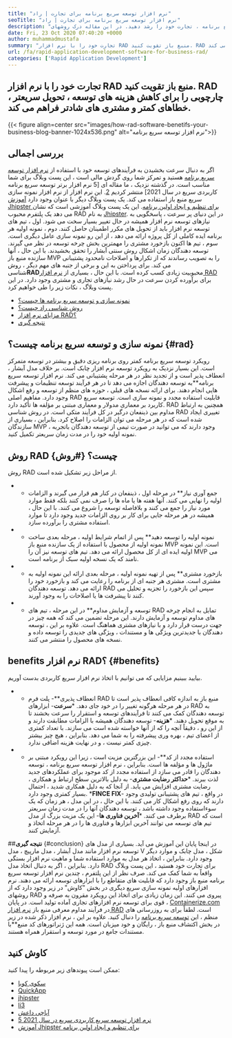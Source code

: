 ```yaml
---
title: "نرم افزار توسعه سریع برنامه برای تجارت | راد" 
seoTitle: "نرم افزار توسعه سریع برنامه برای تجارت | راد" 
description: "بیاموزید که چگونه می توانید با استفاده از نرم افزار توسعه سریع برنامه ، تجارت خود را رشد دهید. در این مقاله درک روشهای RAD منبع باز به شما ارائه می شود." 
date: Fri, 23 Oct 2020 07:40:20 +0000
author: muhammadmustafa
summary: "تجارت خود را با نرم افزار RAD منبع باز تقویت کنید. RAD چارچوبی را برای کاهش هزینه های توسعه ، تحویل سریعتر ، خطاهای کمتر و مشتری های شادتر فراهم می کند." 
url: /fa/rapid-application-development-software-for-business-rad/
categories: ['Rapid Application Development']
---
```


## تجارت خود را با نرم افزار RAD منبع باز تقویت کنید. RAD چارچوبی را برای کاهش هزینه های توسعه ، تحویل سریعتر ، خطاهای کمتر و مشتری های شادتر فراهم می کند.

{{< figure align=center src="images/how-rad-software-benetifs-your-business-blog-banner-1024x536.png" alt="نرم افزار توسعه سریع برنامه">}}


## بررسی اجمالی
اگر به دنبال سرعت بخشیدن به فرآیندهای توسعه خود با استفاده از [نرم افزار توسعه سریع برنامه][1] هستید و تمرکز شما روی گردش مالی است ، این پست وبلاگ برای شما مناسب است. در گذشته نزدیک ، ما مقاله ای [5 نرم افزار برتر توسعه سریع برنامه کاربردی سریع در سال 2021] منتشر کردیم [2]. این نرم افزار از نرم افزار نمونه سازی سریع منبع باز استفاده می کند. یک پست وبلاگ دیگر با عنوان وجود دارد [آموزش Jhipster برای تنظیم و ایجاد اولین برنامه][3]. این یک پست وبلاگ آموزشی است که نشان می دهد یک پلتفرم محبوب RAD به نام [Jhipster][4].
در این دنیای پر سرعت ، پاسخگویی به نیازهای توسعه نرم افزار همیشه در حال تغییر بسیار سخت می شود. اول ، تیم های توسعه نرم افزار باید از تحویل های مکرر اطمینان حاصل کنند. دوم ، نمونه اولیه هر برنامه ایده کاملی از کل پروژه ارائه می دهد ، از این رو نمونه سازی عامل دیگری است. سوم ، تیم ها اکنون بازخورد مشتری را مهمترین بخش چرخه توسعه در نظر می گیرند. توسعه دهندگان زمان اشکال روش سنتی آبشار را تحقق بخشیدند. با این حال ، آنها سازنده منبع باز MVP را به تصویب رساندند که از تکرارها و اصلاحات نامحدود پشتیبانی می کند.
برای پرداختن به این و برخی از جنبه های مهم دیگر ، روش شناسی**RAD**محبوبیت زیادی کسب کرده است. با این حال ، بسیاری از [نرم افزار RAD][1] برای برآورده کردن سرعت در حال رشد نیازهای تجاری و مشتری وجود دارد.
در این پست وبلاگ ، نکات زیر را طی خواهیم کرد.
  * [نمونه سازی و توسعه سریع برنامه ها چیست؟][5]
  * [روش شناسی راد چیست؟][6]
  * [مزایای نرم افزار RAD؟][7]
  * [نتیجه گیری][8]

## نمونه سازی و توسعه سریع برنامه چیست؟   {#rad}
رویکرد توسعه سریع برنامه کمتر روی برنامه ریزی دقیق و بیشتر در توسعه متمرکز است. این بسیار نزدیک به رویکرد توسعه نرم افزار چابک است. بر خلاف مدل آبشار ، انعطاف پذیر است و از تجدید نظر در هر مرحله پشتیبانی می کند.
نرم افزار توسعه سریع برنامه**به توسعه دهندگان اجازه می دهد تا در هر فرآیند توسعه تنظیمات و پیشرفت هایی انجام دهند. برای ارائه نسخه های قبلی ، حوزه های منظم از توسعه و رفع اشکال وجود دارد.
مفاهیم اصلی RAD قابلیت استفاده مجدد و نمونه سازی است. توسعه سریع کاربرد بر معماری مدولار و معماری مبتنی بر مؤلفه ها تأکید دارد. RAD همچنین به ارتباط مداوم بین ذینفعان درگیر در کل فرآیند متکی است. در روش شناسی RAD تغییری ایجاد شده است که در هر مرحله می توان الزامات را اصلاح کرد. بنابراین ، بسیاری از سازندگان MVP وجود دارند که می توانید در صورت تیمی از توسعه دهندگان باتجربه ، نمونه اولیه خود را در مدت زمان سریعتر تکمیل کنید.

## روش RAD چیست؟   {#روش}
روش RAD از مراحل زیر تشکیل شده است.
* * جمع آوری نیاز**
در مرحله اول ، ذینفعان در کنار هم قرار می گیرند و الزامات اولیه را نهایی می کنند. آنها هفته ها یا ماه ها را صرف نمی کنند بلکه فقط موارد مورد نیاز را جمع می کنند و بلافاصله توسعه را شروع می کنند. با این حال ، همیشه در هر مرحله جایی برای کار بر روی الزامات جدید وجود دارد تا موارد استفاده مشتری را برآورده سازد.
* * نمونه اولیه را توسعه دهید**
پس از اتمام شرایط اولیه ، مرحله بعدی ساخت نمونه اولیه از محصول با استفاده از یک سازنده منبع باز MVP است. این نمونه اولیه ایده ای از کل محصول ارائه می دهد. تیم های توسعه نیز آن را MVP می نامند که یک نسخه اولیه سبک از برنامه است.
* * بازخورد مشتری**
پس از تهیه نمونه اولیه ، مرحله بعدی ارائه این نمونه اولیه به مشتری است. مشتری هر جنبه ای از برنامه را رعایت می کند و بازخورد خود را ارائه می دهد. توسعه دهندگان RAD سپس این بازخورد را تجزیه و تحلیل می کنند تا پیشرفت ها یا اصلاحات را به وجود آورند.
* * توسعه و آزمایش مداوم**
در این مرحله ، تیم های RAD تمایل به انجام چرخه های مداوم توسعه و آزمایش دارند. این مرحله تضمین می کند که همه چیز در جهت درست قرار دارد و با نیازهای مشتری هماهنگ است. علاوه بر این ، توسعه دهندگان با جدیدترین ویژگی ها و مستندات ، ویژگی های جدیدی را توسعه داده و نسخه های محصول را منتشر می کنند.

## b**enefits نرم افزار RAD؟** {#benefits}
بیایید ببینیم مزایایی که می توانیم با اتخاذ نرم افزار سریع کاربردی بدست آوریم.
* * انعطاف پذیری**- پلت فرم RAD منبع باز به اندازه کافی انعطاف پذیر است تا در هر مرحله هرگونه تغییر را در خود جای دهد.
***سرعت**- ابزارهای RAD به توسعه دهندگان کمک می کنند تا فرآیندهای توسعه و استقرار را سرعت بخشند تا به موقع تحویل دهند.
***هزینه**- توسعه دهندگان همیشه با الزامات مطابقت دارند و از این رو ، دقیقاً آنچه را که از آنها خواسته شده است می سازند. با تعداد کمتری از اعضای تیم ، بهره وری پیشرفته را به شما می دهد. بنابراین ، هیچ چیز بیشتر چیزی کمتر نیست ، و در نهایت هزینه اضافی ندارد.
* * استفاده مجدد از کد**- این بزرگترین مزیت است ، زیرا این رویکرد مبتنی بر ماژول ها و مؤلفه ها است. بنابراین ، نرم افزار توسعه سریع برنامه ، توسعه دهندگان را قادر می سازد از استفاده مجدد از کد موجود برای عملکردهای جدید لذت ببرند.
***حداکثر رضایت مشتری**- به دلیل بالاترین سطح ارتباط و همکاری ، رضایت مشتری افزایش می یابد. از آنجا که به دلیل همکاری شدید ، احتمال بسیار کمتری وجود دارد.
***FINCE FIX**- در واقع ، تیم های پشتیبانی تولیدی وجود دارند که روی رفع اشکال کار می کنند. با این حال ، در این مدل ، هر زمان که یک سوءاستفاده وجود داشته باشد ، توسعه دهندگان آنها را در مدت زمان سریعتر برطرف می کنند.
***آخرین فناوری ها**- این یک مزیت بزرگ از مدل RAD است که تیم های توسعه می توانند آخرین ابزارها و فناوری ها را در هر مرحله اتخاذ و آزمایش کنند.

##**نتیجه گیری** {#conclusion}
در اینجا پایان این آموزش می آید. بسیاری از مدل های توسعه نرم افزار مانند مدل آبشار ، مدل مارپیچ ، مدل V شکل ، مدل چابک و موارد دیگر وجود دارد. بنابراین ، اتخاذ هر مدل به موارد استفاده شما و ماهیت نرم افزار بستگی دارد. بنابراین ، اگر به دنبال اتخاذ مدل RAD برای تجارت خود هستید ، این پست وبلاگ واقعاً به شما کمک می کند. صرف نظر از این پلتفرم ، چندین نرم افزار توسعه سریع برنامه منبع باز وجود دارد که قابلیت های متقاطع را با ابزارهای توسعه ارائه می دهند. نرم افزارهای اولیه نمونه سازی سریع دیگری در بخش "کاوش" در زیر وجود دارد که از روشهای RAD پیروی می کنند. این زمان زیادی برای اتخاذ این رویکرد مقرون به صرفه و قوی برای توسعه نرم افزارهای تجاری آماده تولید است.
در پایان ، [Containerize.com][9] در فرآیند مداوم معرفی منبع باز [نرم افزار RAD][1] است. لطفاً برای به روزرسانی های منظم ، این [توسعه سریع برنامه][1] را دنبال کنید. علاوه بر این ، نرم افزار ذکر شده در زیر در بخش اکتشاف منبع باز ، رایگان و خود میزبان است. همه این ژنراتورهای کد منبع**با مستندات جامع در مورد توسعه و استقرار همراه هستند.

## کاوش کنید
ممکن است پیوندهای زیر مربوطه را پیدا کنید:
  * [سکوی کوبا][10]
  * [QuickApp][11]
  * [jhipster][4]
  * [li3][12]
  * [آپاچی داعش][13]
  * [5 نرم افزار توسعه سریع کاربردی سریع در سال 2021][2]
  * [آموزش Jhipster برای تنظیم و ایجاد اولین برنامه][3]

  
[1]: https://products.containerize.com/rad
[2]: https://blog.containerize.com/rapid-application-development/top-5-free-rapid-application-development-software-in-2021/
[3]: https://blog.containerize.com/2020/10/28/jhipster-tutorial-to-setup-and-create-the-first-application/
[4]: https://products.containerize.com/rad/jhipster
[5]: #rad
[6]: #method
[7]: #benefits
[8]: #conclusion
[9]: https://www.containerize.com/
[10]: https://products.containerize.com/rad/cuba
[11]: https://products.containerize.com/rad/quickapp
[12]: https://products.containerize.com/rad/li3
[13]: https://products.containerize.com/rad/apache-isis
